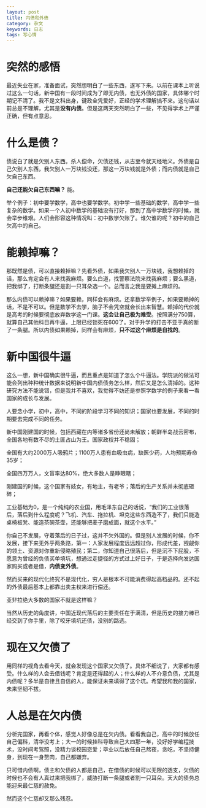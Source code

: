```yaml
---
layout: post
title: 内债和外债
category: 杂文
keywords: 日志
tags: 写心情
---
```


# 突然的感悟
最近失业在家，准备面试，突然想明白了一些东西，遂写下来。以前在课本上听说过这么一句话，新中国有一段时间成为了即无内债，也无外债的国家，具体哪个时期记不清了。我不是文科出身，键政全凭爱好，正经的学术理解搞不来。这句话以前总是不理解，尤其是**没有内债**。但是这两天突然明白了一些，不见得学术上严谨正确，但有点意思。

# 什么是债？
债说白了就是欠别人东西。杀人偿命，欠债还钱，从古至今就天经地义。外债是自己欠别人东西，我欠别人一万块钱没还，那这一万块钱就是外债；而内债就是自己欠自己东西。

**自己还能欠自己东西嘛？** 能。

举个例子：初中要学数学，高中也要学数学。初中学一些基础的数学，高中学一些复杂的数学。如果一个人初中数学的基础没有打好，那到了高中学数学的时候，就会举步维艰。人们会形容这种情况叫：初中数学欠账了。谁欠谁的呢？初中的自己欠高中的自己。

# 能赖掉嘛？
那既然是债，可以直接赖掉嘛？先看外债，如果我欠别人一万块钱，我想赖掉的话，那么肯定会有人来找我麻烦。要么白道，找警察法院来找我麻烦；要么黑道，把我绑了，打断条腿还是割一只耳朵选一个。总而言之我是要摊上麻烦的。

那么内债可以赖掉嘛？如果要赖，同样会有麻烦。还拿数学举例子，如果要赖掉的话，不是不可以。但是数学不去学，脑子不会凭空就会长出来智慧。赖掉的代价就是高考的时候要彻底放弃数学这一门课。**这会让自己极为难受**。按照满分750算，就算自己其他科目再牛逼，上限已经锁死在600了。对于升学的打击不亚于真的断了一条腿。所以内债如果赖掉，同样会有麻烦，**只不过这个麻烦是自找的**。

# 新中国很牛逼
这么一想，新中国确实很牛逼，而且重点是知道了怎么个牛逼法。学院派的做法可能会列出种种统计数据来说明新中国内债债务怎么样，然后又是怎么清掉的。这种研究方法不能说错，但是我并不喜欢，我觉得不妨还是参照学数学的例子来看一看国家的成长与发展。

人要念小学，初中，高中，不同的阶段学习不同的知识；国家也要发展，不同的时期要去完成不同的任务。

新中国刚建国的时候，包括西藏在内等诸多省份还尚未解放；朝鲜半岛战云密布，全国各地有数不尽的土匪占山为王。国家政权并不稳固；

全国有大约2000万人吸鸦片；1100万人患有血吸虫病，缺医少药，人均预期寿命35岁；

全国四万万人，文盲率达80%，绝大多数人是睁眼瞎；

刚建国的时候，这个国家有妓女，有地主，有老爷；落后的生产关系并未彻底砸碎；

工业基础为0，是一个纯纯的农业国，用毛泽东自己的话说，“我们的工业很落后，落后到什么程度呢？飞机、汽车、拖拉机、坦克这些东西造不了，我们只能造桌椅板凳、能造茶碗茶壶，还能够把麦子磨成面，就这个水平。”

你自己不发展，守着落后的日子过，这并不欠外国的。但是别人发展的时候，你不发展，接下来无外乎两条路，第一：人家发展程度远远超过你，形成代差，觊觎你的领土、资源对你重新侵略殖民；第二，你知道自己很落后，但是沉不下屁股，不愿意为曾经的负债买单填坑，想通过走捷径的方式过上好日子，于是选择向发达国家购买或者是借，**内债变外债**。

然而买来的现代化终究不是现代化，穷人是根本不可能消费得起高档品的。还不起的外债最后基本上都靠出卖主权来进行偿还。

亚非拉绝大多数的国家不就是这样嘛？

当然从历史的角度讲，中国近现代落后的主要责任在于满清，但是历史的接力棒已经交到了你手里，除了咬牙填坑还债，没别的路选。

# 现在又欠债了
用同样的视角去看今天，就会发现这个国家又欠债了。具体不细说了，大家都有感受。什么样的人会去借钱呢？肯定是还得起的人；什么样的人不介意负债，尤其是内债呢？多半是自律且自信的人，能保证未来填得了这个坑。希望我和我的国家，未来坚韧不拔。

# 人总是在欠内债
分析完国家，再看个体，感觉人好像总是在欠内债。看看我自己，高中的时候放任自己偏科，清华没考上；大一的时候挂科导致自己大四那一年，没好好学编程技术，没时间考驾照，没精力谈校园恋爱；毕业以后放任自己熬夜，贪吃，不坚持健身，到现在一身赘肉，自己都嫌弃。

只可惜内债啊，债主和欠债的人都是自己，在借债的时候可以无限的透支，欠债的时候也不会有人真过来把我绑了，威胁打断一条腿或者割一只耳朵。天大的债务总能迎来最仁慈的赦免。

然而这个仁慈却又那么残忍。
